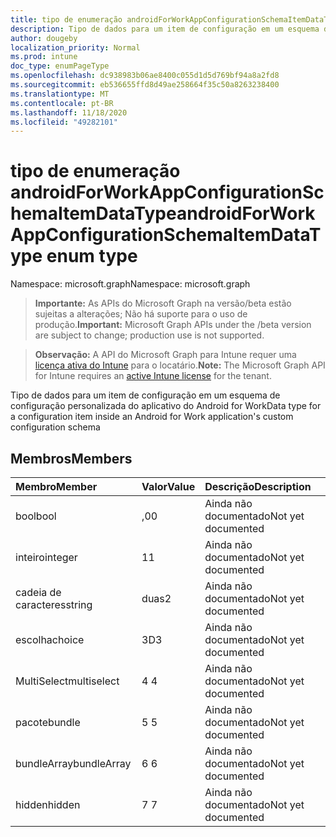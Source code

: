 ```yaml
---
title: tipo de enumeração androidForWorkAppConfigurationSchemaItemDataType
description: Tipo de dados para um item de configuração em um esquema de configuração personalizada do aplicativo do Android for Work
author: dougeby
localization_priority: Normal
ms.prod: intune
doc_type: enumPageType
ms.openlocfilehash: dc938983b06ae8400c055d1d5d769bf94a8a2fd8
ms.sourcegitcommit: eb536655ffd8d49ae258664f35c50a8263238400
ms.translationtype: MT
ms.contentlocale: pt-BR
ms.lasthandoff: 11/18/2020
ms.locfileid: "49282101"
---
```

# <a name="androidforworkappconfigurationschemaitemdatatype-enum-type"></a><span data-ttu-id="a2eea-103">tipo de enumeração androidForWorkAppConfigurationSchemaItemDataType</span><span class="sxs-lookup"><span data-stu-id="a2eea-103">androidForWorkAppConfigurationSchemaItemDataType enum type</span></span>

<span data-ttu-id="a2eea-104">Namespace: microsoft.graph</span><span class="sxs-lookup"><span data-stu-id="a2eea-104">Namespace: microsoft.graph</span></span>

> <span data-ttu-id="a2eea-105">**Importante:** As APIs do Microsoft Graph na versão/beta estão sujeitas a alterações; Não há suporte para o uso de produção.</span><span class="sxs-lookup"><span data-stu-id="a2eea-105">**Important:** Microsoft Graph APIs under the /beta version are subject to change; production use is not supported.</span></span>

> <span data-ttu-id="a2eea-106">**Observação:** A API do Microsoft Graph para Intune requer uma [licença ativa do Intune](https://go.microsoft.com/fwlink/?linkid=839381) para o locatário.</span><span class="sxs-lookup"><span data-stu-id="a2eea-106">**Note:** The Microsoft Graph API for Intune requires an [active Intune license](https://go.microsoft.com/fwlink/?linkid=839381) for the tenant.</span></span>

<span data-ttu-id="a2eea-107">Tipo de dados para um item de configuração em um esquema de configuração personalizada do aplicativo do Android for Work</span><span class="sxs-lookup"><span data-stu-id="a2eea-107">Data type for a configuration item inside an Android for Work application's custom configuration schema</span></span>

## <a name="members"></a><span data-ttu-id="a2eea-108">Membros</span><span class="sxs-lookup"><span data-stu-id="a2eea-108">Members</span></span>
|<span data-ttu-id="a2eea-109">Membro</span><span class="sxs-lookup"><span data-stu-id="a2eea-109">Member</span></span>|<span data-ttu-id="a2eea-110">Valor</span><span class="sxs-lookup"><span data-stu-id="a2eea-110">Value</span></span>|<span data-ttu-id="a2eea-111">Descrição</span><span class="sxs-lookup"><span data-stu-id="a2eea-111">Description</span></span>|
|:---|:---|:---|
|<span data-ttu-id="a2eea-112">bool</span><span class="sxs-lookup"><span data-stu-id="a2eea-112">bool</span></span>|<span data-ttu-id="a2eea-113">,0</span><span class="sxs-lookup"><span data-stu-id="a2eea-113">0</span></span>|<span data-ttu-id="a2eea-114">Ainda não documentado</span><span class="sxs-lookup"><span data-stu-id="a2eea-114">Not yet documented</span></span>|
|<span data-ttu-id="a2eea-115">inteiro</span><span class="sxs-lookup"><span data-stu-id="a2eea-115">integer</span></span>|<span data-ttu-id="a2eea-116">1</span><span class="sxs-lookup"><span data-stu-id="a2eea-116">1</span></span>|<span data-ttu-id="a2eea-117">Ainda não documentado</span><span class="sxs-lookup"><span data-stu-id="a2eea-117">Not yet documented</span></span>|
|<span data-ttu-id="a2eea-118">cadeia de caracteres</span><span class="sxs-lookup"><span data-stu-id="a2eea-118">string</span></span>|<span data-ttu-id="a2eea-119">duas</span><span class="sxs-lookup"><span data-stu-id="a2eea-119">2</span></span>|<span data-ttu-id="a2eea-120">Ainda não documentado</span><span class="sxs-lookup"><span data-stu-id="a2eea-120">Not yet documented</span></span>|
|<span data-ttu-id="a2eea-121">escolha</span><span class="sxs-lookup"><span data-stu-id="a2eea-121">choice</span></span>|<span data-ttu-id="a2eea-122">3D</span><span class="sxs-lookup"><span data-stu-id="a2eea-122">3</span></span>|<span data-ttu-id="a2eea-123">Ainda não documentado</span><span class="sxs-lookup"><span data-stu-id="a2eea-123">Not yet documented</span></span>|
|<span data-ttu-id="a2eea-124">MultiSelect</span><span class="sxs-lookup"><span data-stu-id="a2eea-124">multiselect</span></span>|<span data-ttu-id="a2eea-125">4 </span><span class="sxs-lookup"><span data-stu-id="a2eea-125">4</span></span>|<span data-ttu-id="a2eea-126">Ainda não documentado</span><span class="sxs-lookup"><span data-stu-id="a2eea-126">Not yet documented</span></span>|
|<span data-ttu-id="a2eea-127">pacote</span><span class="sxs-lookup"><span data-stu-id="a2eea-127">bundle</span></span>|<span data-ttu-id="a2eea-128">5 </span><span class="sxs-lookup"><span data-stu-id="a2eea-128">5</span></span>|<span data-ttu-id="a2eea-129">Ainda não documentado</span><span class="sxs-lookup"><span data-stu-id="a2eea-129">Not yet documented</span></span>|
|<span data-ttu-id="a2eea-130">bundleArray</span><span class="sxs-lookup"><span data-stu-id="a2eea-130">bundleArray</span></span>|<span data-ttu-id="a2eea-131">6 </span><span class="sxs-lookup"><span data-stu-id="a2eea-131">6</span></span>|<span data-ttu-id="a2eea-132">Ainda não documentado</span><span class="sxs-lookup"><span data-stu-id="a2eea-132">Not yet documented</span></span>|
|<span data-ttu-id="a2eea-133">hidden</span><span class="sxs-lookup"><span data-stu-id="a2eea-133">hidden</span></span>|<span data-ttu-id="a2eea-134">7 </span><span class="sxs-lookup"><span data-stu-id="a2eea-134">7</span></span>|<span data-ttu-id="a2eea-135">Ainda não documentado</span><span class="sxs-lookup"><span data-stu-id="a2eea-135">Not yet documented</span></span>|




